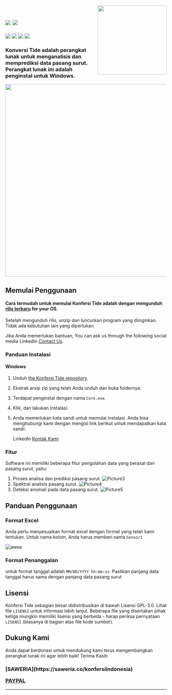 <!--
*** Official Konfersi Indonesia README
*** by Konfersi Indonesia, 2022
-->

<h1>
  <a href="https://tide-konversi.herokuapp.com/home/index.html">
  <img src="https://raw.githubusercontent.com/Konfersi-Indonesia/KonfersiTide-Trial/main/Picture1.ico" width="215px" align="right" />
</a>
  <br>
  <a href="https://github.com/Konfersi-Indonesia/KonfersiTide/blob/main/README_ENG.md">
    <img src="https://img.shields.io/badge/English-ff8502.svg?style=for-the-badge" /></a>
  <a href="https://github.com/Konfersi-Indonesia/KonfersiTide/blob/main/README.md">
    <img src="https://img.shields.io/badge/-bahasa Indonesia-ff00ca.svg?style=for-the-badge" /></a>
</h1>
<a href="https://www.youtube.com/channel/UCKlCsfk5rgeJE-tmkljL5ew">
  <img src="https://img.shields.io/youtube/channel/subscribers/UCKlCsfk5rgeJE-tmkljL5ew?style=for-the-badge" /></a>
<a href="https://www.instagram.com/konfersi.id/">
  <img src="https://img.shields.io/badge/Instagram-Follow-red?style=for-the-badge" /></a>
<a href="https://www.linkedin.com/company/konfersi-indonesia/">
  <img src="https://img.shields.io/badge/LinkedIn-Follow-red?style=for-the-badge" /></a>
<a href="https://www.facebook.com/konfersi.id">
  <img src="https://img.shields.io/badge/Facebook-Follow-red?style=for-the-badge" /></a>
<br>

<h3>
  Konversi Tide adalah perangkat lunak untuk menganalisis dan memprediksi data pasang surut. Perangkat lunak ini adalah penginstal untuk Windows.
</h3>

<a href="https://github.com/Konfersi-Indonesia/KonfersiTide-Trial">
  <img src="https://user-images.githubusercontent.com/82978589/217522364-c10d854b-9858-4559-adf9-c5d96febee75.png" width="600px" align="center" />
</a>

## Memulai Penggunaan

#### Cara termudah untuk memulai Konfersi Tide adalah dengan mengunduh [rilis terbaru](https://github.com/Konfersi-Indonesia/TideKonfersiIndonesia) for your OS.<br>
Setelah mengunduh rilis, unzip dan luncurkan program yang diinginkan.<br>
Tidak ada kebutuhan lain yang diperlukan.

Jika Anda memerlukan bantuan, You can ask us through the following social media LinkedIn [Contact Us](https://www.linkedin.com/in/satria-ginanjar-2a2350175/).<br>

### Panduan Instalasi
#### Windows

1. Unduh [the Konfersi Tide repository](https://github.com/Konfersi-Indonesia/TideKonfersiIndonesia).
2. Ekstrak arsip zip yang telah Anda unduh dan buka foldernya.
3. Terdapat penginstal dengan nama `Core.exe`.
4. Klik, dan lakukan instalasi.
5. Anda memerlukan kata sandi untuk memulai instalasi. Anda bisa menghubungi kami dengan mengisi link berikut untuk mendapatkan kata sandi:
  
    LinkedIn [Kontak Kami](https://www.linkedin.com/in/satria-ginanjar-2a2350175/)

### Fitur

Software ini memiliki beberapa fitur pengolahan data yang berasal dari pasang surut, yaitu:

1. Proses analisa dan prediksi pasang surut.
![Picture3](https://user-images.githubusercontent.com/82978589/217522443-44f23fe4-3b62-4ad0-a7c7-aa48f55fb644.png)
2. Spektral analisis pasang surut.
![Picture4](https://user-images.githubusercontent.com/82978589/217522478-ee6d1604-de77-49dc-ad12-c6da0e1ccbaa.png)
3. Deteksi anomali pada data pasang surut.
![Picture5](https://user-images.githubusercontent.com/82978589/217522516-2100df86-316c-4c9b-b476-466b7e799b35.png)

## Panduan Penggunaan
### Format Excel

Anda perlu menyesuaikan format excel dengan format yang telah kami tentukan. Untuk nama kolom, Anda harus memberi nama `Sensor1`

![awea](https://user-images.githubusercontent.com/82978589/153844645-54c3247d-e975-4c26-8182-2b0863d182e8.png)

### Format Penanggalan

untuk format tanggal adalah `MM/DD/YYYY hh:mm:ss`. Pastikan panjang data tanggal harus sama dengan panjang data pasang surut

## Lisensi

Konfersi Tide sebagian besar didistribusikan di bawah Lisensi GPL-3.0. Lihat file `LISENSI` untuk informasi lebih lanjut.
Beberapa file yang disertakan pihak ketiga mungkin memiliki lisensi yang berbeda - harap periksa pernyataan `LISENSI` (biasanya di bagian atas file kode sumber).


## Dukung Kami

Anda dapat berdonasi untuk mendukung kami terus mengembangkan perangkat lunak ini agar lebih baik! Terima Kasih

<h3>[SAWERIA](https://saweria.co/konfersiindonesia)

[PAYPAL](https://www.paypal.com/paypalme/konfersiindonesia)
  </h3>
<hr>
